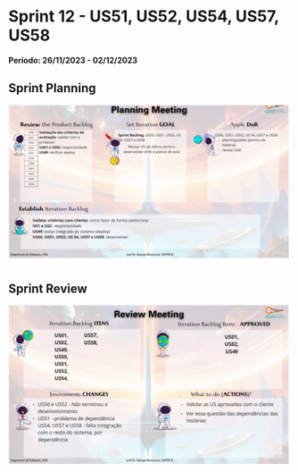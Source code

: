 # Sprint 12 - US51, US52, US54, US57, US58
**Período: 26/11/2023 - 02/12/2023**

## Sprint Planning

![Sprint Planning sprint 12](../../assets/templates_reunioes_sprint/sprint12/planning.jpg)

## Sprint Review

![Sprint Review sprint 12](../../assets/templates_reunioes_sprint/sprint12/review.jpg)

